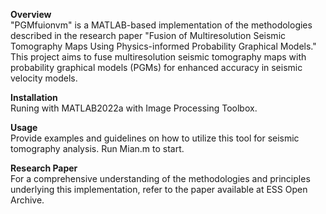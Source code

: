 **Overview**<br />
"PGMfuionvm" is a MATLAB-based implementation of the methodologies described in the research paper "Fusion of Multiresolution Seismic Tomography Maps Using Physics-informed Probability Graphical Models." This project aims to fuse multiresolution seismic tomography maps with probability graphical models (PGMs) for enhanced accuracy in seismic velocity models.

**Installation**<br />
Runing with MATLAB2022a with Image Processing Toolbox.

**Usage**<br />
Provide examples and guidelines on how to utilize this tool for seismic tomography analysis. Run Mian.m to start.

**Research Paper**<br />
For a comprehensive understanding of the methodologies and principles underlying this implementation, refer to the paper available at ESS Open Archive.
